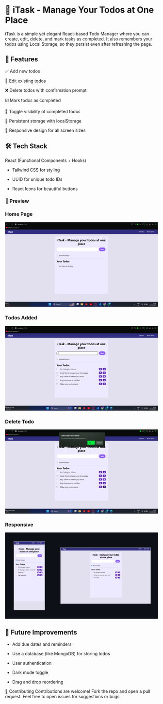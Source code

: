 # 📝 iTask - Manage Your Todos at One Place
iTask is a simple yet elegant React-based Todo Manager where you can create, edit, delete, and mark tasks as completed. It also remembers your todos using Local Storage, so they persist even after refreshing the page.

## 🚀 Features
✅ Add new todos

📝 Edit existing todos

❌ Delete todos with confirmation prompt

☑️ Mark todos as completed

🔄 Toggle visibility of completed todos

💾 Persistent storage with localStorage

📱 Responsive design for all screen sizes

## 🛠️ Tech Stack
React (Functional Components + Hooks)

- Tailwind CSS for styling

- UUID for unique todo IDs

- React Icons for beautiful buttons

### 📸 Preview

### Home Page
![Home Page](./screenshots/Home.png)

### Todos Added
![Todos Added](./screenshots/Todos.png)

### Delete Todo
![Delete Todo](./screenshots/Delete.png)

### Responsive
![Responsive](./screenshots/Responsive.png)

## 🔧 Future Improvements
- Add due dates and reminders

- Use a database (like MongoDB) for storing todos

- User authentication

- Dark mode toggle

- Drag and drop reordering

🤝 Contributing
Contributions are welcome! Fork the repo and open a pull request. Feel free to open issues for suggestions or bugs.
